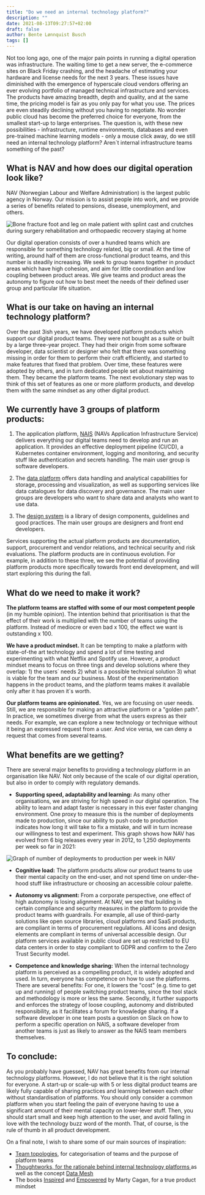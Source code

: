 ```yaml
---
title: "Do we need an internal technology platform?"
description: ""
date: 2021-08-13T09:27:57+02:00
draft: false
author: Bente Lønnquist Busch
tags: []
---
```



Not too long ago, one of the major pain points in running a digital operation was infrastructure. The waiting time to get a new server, the e-commerce sites on Black Friday crashing, and the headache of estimating your hardware and license needs for the next 3 years. These issues have diminished with the emergence of hyperscale cloud vendors offering an ever evolving portfolio of managed technical infrastructure and services. The products have amazing breadth, depth and quality, and at the same time, the pricing model is fair as you only pay for what you use. The prices are even steadily declining without you having to negotiate. No wonder public cloud has become the preferred choice for everyone, from the smallest start-up to large enterprises. The question is, with these new possibilities - infrastructure, runtime environments, databases and even pre-trained machine learning models - only a mouse click away, do we still need an internal technology platform? Aren´t internal infrastructure teams something of the past?

## What is NAV and how does our digital operation look like?

NAV (Norwegian Labour and Welfare Administration) is the largest public agency in Norway. Our mission is to assist people into work, and we provide a series of benefits related to pensions, disease, unemployment, and others.

![Bone fracture foot and leg on male patient with splint cast and crutches during surgery rehabilitation and orthopaedic recovery staying at home](/blog/images/GettyImages-1159293076.jpg)

Our digital operation consists of over a hundred teams which are responsible for something technology related, big or small. At the time of writing, around half of them are cross-functional product teams, and this number is steadily increasing. We seek to group teams together in product areas which have high cohesion, and aim for little coordination and low coupling between product areas. We give teams and product areas the autonomy to figure out how to best meet the needs of their defined user group and particular life situation.

## What is our take on having an internal technology platform?

Over the past 3ish years, we have developed platform products which support our digital product teams. They were not bought as a suite or built by a large three-year project. They had their origin from some software developer, data scientist or designer who felt that there was something missing in order for them to perform their craft efficiently, and started to make features that fixed that problem. Over time, these features were adopted by others, and in turn dedicated people set about maintaining them. They became the platform teams. The next evolutionary step was to think of this set of features as one or more platform products, and develop them with the same mindset as any other digital product.

## We currently have 3 groups of platform products:

1. The application platform, [NAIS](http://nais.io) (NAVs Application Infrastructure Service) delivers everything our digital teams need to develop and run an application. It provides an effective deployment pipeline (CI/CD), a Kubernetes container environment, logging and monitoring, and security stuff like authentication and secrets handling. The main user group is software developers.

2. The [data platform](https://dataplattform.gitbook.io/nada/) offers data handling and analytical capabilities for storage, processing and visualization, as well as supporting services like data catalogues for data discovery and governance. The main user groups are developers who want to share data and analysts who want to use data.

3. The [design system](https://design.nav.no/) is a library of design components, guidelines and good practices. The main user groups are designers and front end developers.

Services supporting the actual platform products are documentation, support, procurement and vendor relations, and technical security and risk evaluations. The platform products are in continuous evolution. For example, in addition to these three, we see the potential of providing platform products more specifically towards front end development, and will start exploring this during the fall.

## What do we need to make it work?

**The platform teams are staffed with some of our most competent people** (in my humble opinion). The intention behind that prioritisation is that the effect of their work is multiplied with the number of teams using the platform. Instead of mediocre or even bad x 100, the effect we want is outstanding x 100.

**We have a product mindset.** It can be tempting to make a platform with state-of-the art technology and spend a lot of time testing and experimenting with what Netflix and Spotify use. However, a product mindset means to focus on three tings and develop solutions where they overlap: 1) the users´ needs 2) what is a possible technical solution 3) what is viable for the team and our business. Most of the experimentation happens in the product teams, and the platform teams makes it available only after it has proven it´s worth.

**Our platform teams are opinionated.** Yes, we are focusing on user needs. Still, we are responsible for making an attractive platform or a "golden path". In practice, we sometimes diverge from what the users express as their needs. For example, we can explore a new technology or technique without it being an expressed request from a user. And vice versa, we can deny a request that comes from several teams.

## What benefits are we getting?

There are several major benefits to providing a technology platform in an organisation like NAV. Not only because of the scale of our digital operation, but also in order to comply with regulatory demands.

* **Supporting speed, adaptability and learning:** As many other organisations, we are striving for high speed in our digital operation. The ability to learn and adapt faster is necessary in this ever faster changing environment. One proxy to measure this is the number of deployments made to production, since our ability to push code to production indicates how long it will take to fix a mistake, and will in turn increase our willingness to test and experiment. This graph shows how NAV has evolved from 6 big releases every year in 2012, to 1,250 deployments per week so far in 2021:

![Graph of number of deployments to production per week in NAV](/blog/images/deployments-per-week.png)

* **Cognitive load:** The platform products allow our product teams to use their mental capacity on the end-user, and not spend time on under-the-hood stuff like infrastructure or choosing an accessible colour palette.

* **Autonomy vs alignment:** From a corporate perspective, one effect of high autonomy is losing alignment. At NAV, we see that building in certain compliance and security measures in the platform to provide the product teams with guardrails. For example, all use of third-party solutions like open source libraries, cloud platforms and SaaS products, are compliant in terms of procurement regulations. All icons and design elements are compliant in terms of universal accessible design. Our platform services available in public cloud are set up restricted to EU data centers in order to stay compliant to GDPR and confirm to the Zero Trust Security model.

* **Competence and knowledge sharing:** When the internal technology platform is perceived as a compelling product, it is widely adopted and used. In turn, everyone has competence on how to use the platforms. There are several benefits: For one, it lowers the "cost" (e.g. time to get up and running) of people switching product teams, since the tool stack and methodology is more or less the same. Secondly, it further supports and enforces the strategy of loose coupling, autonomy and distributed responsibility, as it facilitates a forum for knowledge sharing. If a software developer in one team posts a question on Slack on how to perform a specific operation on NAIS, a software developer from another teams is just as likely to answer as the NAIS team members themselves.


## To conclude:

As you probably have guessed, NAV has great benefits from our internal technology platforms. However, I do not believe that it is the right solution for everyone. A start-up or scale-up with 5 or less digital product teams are likely fully capable of sharing practices and learnings between each other without standardisation of platforms. You should only consider a common platform when you start feeling the pain of everyone having to use a significant amount of their mental capacity on lower-lever stuff. Then, you should start small and keep high attention to the user, and avoid falling in love with the technology buzz word of the month. That, of course, is the rule of thumb in all product development.


On a final note, I wish to share some of our main sources of inspiration:

* [Team topologies](https://teamtopologies.com/?gclid=EAIaIQobChMIhqPEpeKr8gIVzOd3Ch08nQTAEAAYASAAEgKp4vD_BwE), for categorisation of teams and the purpose of platform teams
* [Thoughtworks, for the rationale behind internal technology platforms ](https://www.thoughtworks.com/perspectives/edition4-platform-strategy/article)as well as the concept [Data Mesh](https://www.thoughtworks.com/what-we-do/data-and-ai/data-mesh)
* The books [Inspired](https://svpg.com/inspired-how-to-create-products-customers-love/) and [Empowered](https://svpg.com/empowered-ordinary-people-extraordinary-products/) by Marty Cagan, for a true product mindset
